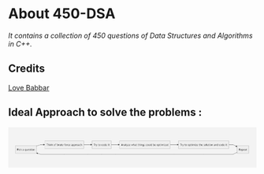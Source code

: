 # About 450-DSA
*It contains a collection of 450 questions of Data Structures and Algorithms in C++.*

## Credits

[Love Babbar](https://www.youtube.com/watch?v=4iFALQ1ACdA)


## Ideal Approach to solve the problems :

![Approach](GitHub450Image.PNG)
